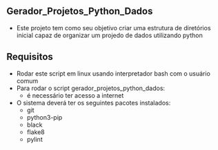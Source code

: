 ## Gerador_Projetos_Python_Dados

- Este projeto tem como seu objetivo criar uma estrutura de diretórios inicial capaz de organizar um projedo de dados utilizando python

## Requisitos

- Rodar este script em linux usando interpretador bash com o usuário comum
- Para rodar o script gerador_projetos_python_dados:
    - é necessário ter acesso a internet
- O sistema deverá ter os seguintes pacotes instalados:
    - git
    - python3-pip
    - black
    - flake8
    - pylint
